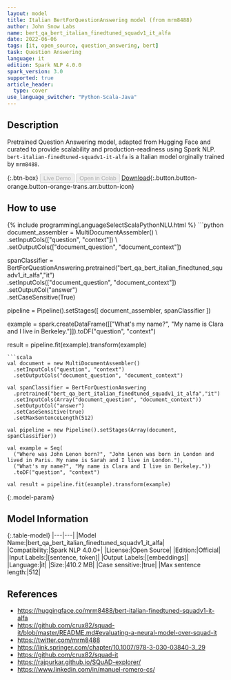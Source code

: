 ```yaml
---
layout: model
title: Italian BertForQuestionAnswering model (from mrm8488)
author: John Snow Labs
name: bert_qa_bert_italian_finedtuned_squadv1_it_alfa
date: 2022-06-06
tags: [it, open_source, question_answering, bert]
task: Question Answering
language: it
edition: Spark NLP 4.0.0
spark_version: 3.0
supported: true
article_header:
  type: cover
use_language_switcher: "Python-Scala-Java"
---
```


## Description

Pretrained Question Answering model, adapted from Hugging Face and curated to provide scalability and production-readiness using Spark NLP. `bert-italian-finedtuned-squadv1-it-alfa` is a Italian model orginally trained by `mrm8488`.

{:.btn-box}
<button class="button button-orange" disabled>Live Demo</button>
<button class="button button-orange" disabled>Open in Colab</button>
[Download](https://s3.amazonaws.com/auxdata.johnsnowlabs.com/public/models/bert_qa_bert_italian_finedtuned_squadv1_it_alfa_it_4.0.0_3.0_1654536030553.zip){:.button.button-orange.button-orange-trans.arr.button-icon}

## How to use



<div class="tabs-box" markdown="1">
{% include programmingLanguageSelectScalaPythonNLU.html %}
```python
document_assembler = MultiDocumentAssembler() \ 
    .setInputCols(["question", "context"]) \
    .setOutputCols(["document_question", "document_context"])

spanClassifier = BertForQuestionAnswering.pretrained("bert_qa_bert_italian_finedtuned_squadv1_it_alfa","it") \
    .setInputCols(["document_question", "document_context"]) \
    .setOutputCol("answer") \
    .setCaseSensitive(True)

pipeline = Pipeline().setStages([
    document_assembler,
    spanClassifier
])

example = spark.createDataFrame([["What's my name?", "My name is Clara and I live in Berkeley."]]).toDF("question", "context")

result = pipeline.fit(example).transform(example)
```
```scala
val document = new MultiDocumentAssembler()
  .setInputCols("question", "context")
  .setOutputCols("document_question", "document_context")

val spanClassifier = BertForQuestionAnswering
  .pretrained("bert_qa_bert_italian_finedtuned_squadv1_it_alfa","it")
  .setInputCols(Array("document_question", "document_context"))
  .setOutputCol("answer")
  .setCaseSensitive(true)
  .setMaxSentenceLength(512)

val pipeline = new Pipeline().setStages(Array(document, spanClassifier))

val example = Seq(
  ("Where was John Lenon born?", "John Lenon was born in London and lived in Paris. My name is Sarah and I live in London."),
  ("What's my name?", "My name is Clara and I live in Berkeley."))
  .toDF("question", "context")

val result = pipeline.fit(example).transform(example)
```
</div>

{:.model-param}
## Model Information

{:.table-model}
|---|---|
|Model Name:|bert_qa_bert_italian_finedtuned_squadv1_it_alfa|
|Compatibility:|Spark NLP 4.0.0+|
|License:|Open Source|
|Edition:|Official|
|Input Labels:|[sentence, token]|
|Output Labels:|[embeddings]|
|Language:|it|
|Size:|410.2 MB|
|Case sensitive:|true|
|Max sentence length:|512|

## References

- https://huggingface.co/mrm8488/bert-italian-finedtuned-squadv1-it-alfa
- https://github.com/crux82/squad-it/blob/master/README.md#evaluating-a-neural-model-over-squad-it
- https://twitter.com/mrm8488
- https://link.springer.com/chapter/10.1007/978-3-030-03840-3_29
- https://github.com/crux82/squad-it
- https://rajpurkar.github.io/SQuAD-explorer/
- https://www.linkedin.com/in/manuel-romero-cs/
